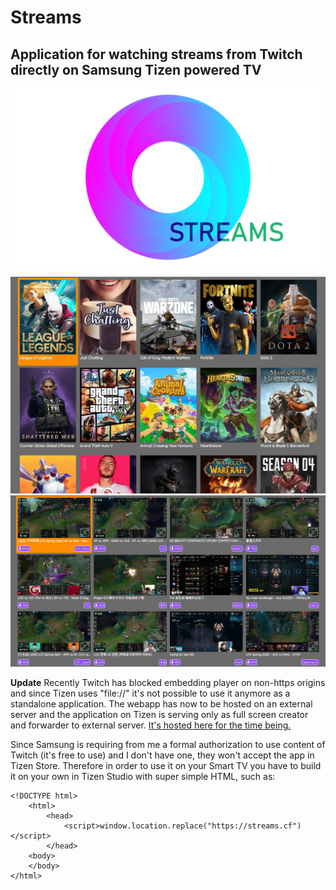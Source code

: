 # Streams
## Application for watching streams from Twitch directly on Samsung Tizen powered TV
![logo](demo/logo.png)

![demo1](demo/streams-tizen1.jpg)
![demo2](demo/streams-tizen2.jpg)

**Update**
Recently Twitch has blocked embedding player on non-https origins and since Tizen uses "file://" it's not possible to use it anymore as a standalone application. The webapp has now to be hosted on an external server and the application on Tizen is serving only as full screen creator and forwarder to external server.
[It's hosted here for the time being.](https://streams.cf)

Since Samsung is requiring from me a formal authorization to use content of Twitch (it's free to use) and I don't have one, they won't accept the app in Tizen Store. Therefore in order to use it on your Smart TV you have to build it on your own in Tizen Studio with super simple HTML, such as:
```
<!DOCTYPE html>
    <html>
        <head>
            <script>window.location.replace("https://streams.cf")</script>
        </head>
    <body>
    </body>
</html>
```
